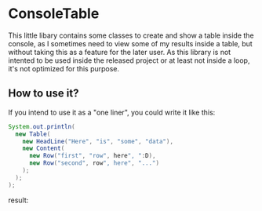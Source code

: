 # ConsoleTable
This little libary contains some classes to create and show a table inside the console,
as I sometimes need to view some of my results inside a table, but without taking this
as a feature for the later user. 
As this library is not intented to be used inside the released project or at least not
inside a loop, it's not optimized for this purpose. 

## How to use it?
If you intend to use it as a "one liner", you could write it like this:
```Java
System.out.println(
  new Table(
    new HeadLine("Here", "is", "some", "data"),
    new Content(
      new Row("first", "row", here", ":D),
      new Row("second", row", here", "...")
    );
  );
);
```
result:
